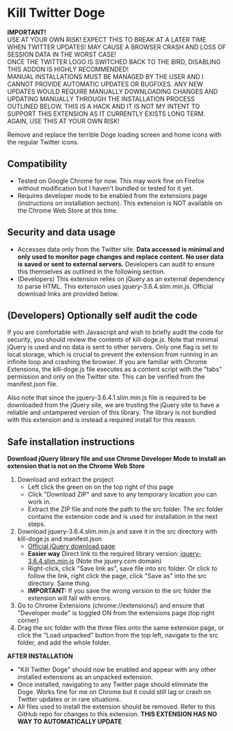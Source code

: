 # Kill Twitter Doge
**IMPORTANT!**  
  USE AT YOUR OWN RISK! EXPECT THIS TO BREAK AT A LATER TIME WHEN TWITTER UPDATES! MAY CAUSE A BROWSER CRASH AND LOSS OF SESSION DATA IN THE WORST CASE!  
ONCE THE TWITTER LOGO IS SWITCHED BACK TO THE BIRD, DISABLING THIS ADDON IS HIGHLY RECOMMENDED!  
MANUAL INSTALLATIONS MUST BE MANAGED BY THE USER AND I CANNOT PROVIDE AUTOMATIC UPDATES OR BUGFIXES. ANY NEW UPDATES WOULD REQUIRE MANUALLY DOWNLOADING CHANGES AND UPDATING MANUALLY THROUGH THE INSTALLATION PROCESS OUTLINED BELOW. THIS IS A HACK AND IT IS NOT MY INTENT TO SUPPORT THIS EXTENSION AS IT CURRENTLY EXISTS LONG TERM.  
AGAIN, USE THIS AT YOUR OWN RISK!

Remove and replace the terrible Doge loading screen and home icons with the regular Twitter icons.

## Compatibility
- Tested on Google Chrome for now. This may work fine on Firefox without modification but I haven't bundled or tested for it yet. 
- Requires developer mode to be enabled from the extensions page (instructions on installation section). This extension is NOT available on the Chrome Web Store at this time.

## Security and data usage
- Accesses data only from the Twitter site. **Data accessed is minimal and only used to monitor page changes and replace content. No user data is saved or sent to external servers.** Developers can audit to ensure this themselves as outlined in the following section.
- (Developers) This extension relies on jQuery as an external dependency to parse HTML. This extension uses jquery-3.6.4.slim.min.js. Official download links are provided below.

## (Developers) Optionally self audit the code
If you are comfortable with Javascript and wish to briefly audit the code for security, you should review the contents of kill-doge.js. Note that minimal jQuery is used and no data is sent to other servers. Only one flag is set to local storage, which is crucial to prevent the extension from running in an infinite loop and crashing the browser. If you are familiar with Chrome Extensions, the kill-doge.js file executes as a content script with the "tabs" permission and only on the Twitter site. This can be verified from the manifest.json file.  

Also note that since the jquery-3.6.4.1.slim.min.js file is required to be downloaded from the jQuery site, we are trusting the jQuery site to have a reliable and untampered version of this library. The library is not bundled with this extension and is instead a required install for this reason.

## Safe installation instructions
**Download jQuery library file and use Chrome Developer Mode to install an extension that is not on the Chrome Web Store**

1. Download and extract the project
   * Left click the green on on the top right of this page
   * Click "Download ZIP" and save to any temporary location you can work in.
   * Extract the ZIP file and note the path to the src folder. The src folder contains the extension code and is used for installation in the next steps.
2. Download jquery-3.6.4.slim.min.js and save it in the src directory with kill-doge.js and manifest.json
   * [Official jQuery download page](https://jquery.com/download/)
   * **Easier way** Direct link to the required library version: [jquery-3.6.4.slim.min.js](https://code.jquery.com/jquery-3.6.4.slim.min.js) (Note the jquery.com domain)
    - Right-click, click "Save link as", save file into src folder. Or click to follow the link, right click the page, click "Save as" into the src directory. Same thing.
   * **IMPORTANT:** If you save the wrong version to the src folder the extension will fail with errors.
3. Go to Chrome Extensions (chrome://extensions/) and ensure that "Developer mode" is toggled ON from the extensions page (top right corner)
4. Drag the src folder with the three files onto the same extension page, or click the "Load unpacked" button from the top left, navigate to the src folder, and add the whole folder.

**AFTER INSTALLATION**
- "Kill Twitter Doge" should now be enabled and appear with any other installed extensions as an unpacked extension.
- Once installed, navigating to any Twitter page should eliminate the Doge. Works fine for me on Chrome but it could still lag or crash on Twitter updates or in rare situations.
- All files used to install the extension should be removed. Refer to this GitHub repo for changes to this extension. **THIS EXTENSION HAS NO WAY TO AUTOMATICALLY UPDATE**
